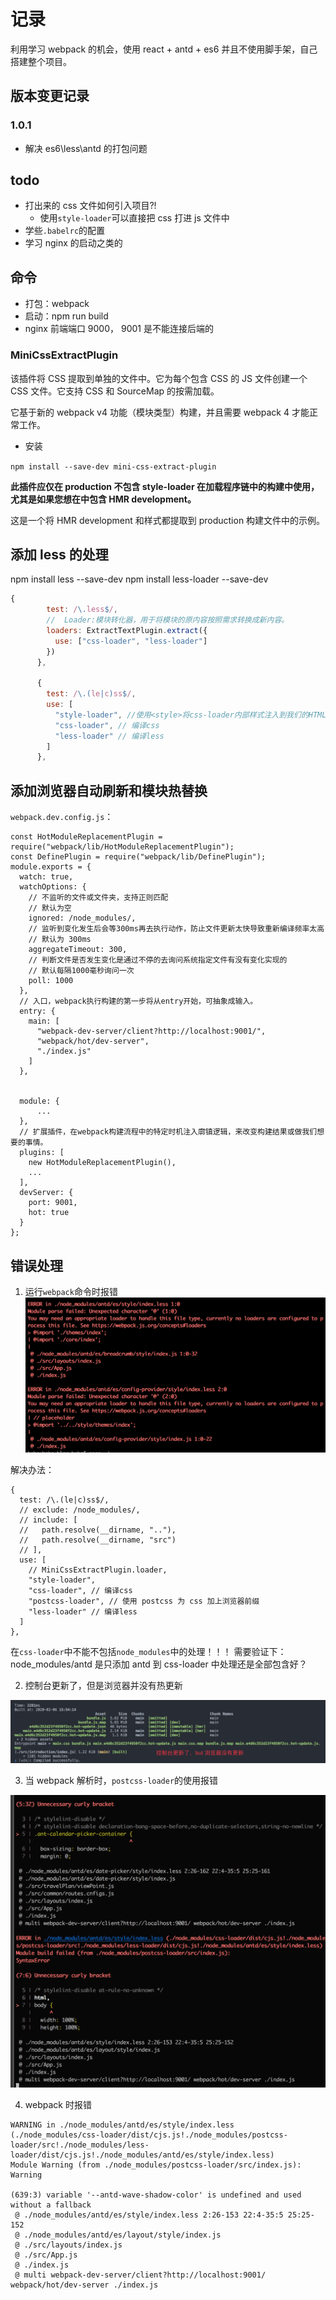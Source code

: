 # 记录

利用学习 webpack 的机会，使用 react + antd + es6 并且不使用脚手架，自己搭建整个项目。

## 版本变更记录

### 1.0.1

- 解决 es6\less\antd 的打包问题

## todo

- 打出来的 css 文件如何引入项目?!
  - 使用`style-loader`可以直接把 css 打进 js 文件中
- 学些`.babelrc`的配置
- 学习 nginx 的启动之类的

## 命令

- 打包：webpack
- 启动：npm run build
- nginx 前端端口 9000， 9001 是不能连接后端的

### MiniCssExtractPlugin

该插件将 CSS 提取到单独的文件中。它为每个包含 CSS 的 JS 文件创建一个 CSS 文件。它支持 CSS 和 SourceMap 的按需加载。

它基于新的 webpack v4 功能（模块类型）构建，并且需要 webpack 4 才能正常工作。

- 安装

`npm install --save-dev mini-css-extract-plugin`

**此插件应仅在 production 不包含 style-loader 在加载程序链中的构建中使用，尤其是如果您想在中包含 HMR development。**

这是一个将 HMR development 和样式都提取到 production 构建文件中的示例。

## 添加 less 的处理

npm install less --save-dev
npm install less-loader --save-dev

```js
{
        test: /\.less$/,
        //  Loader:模块转化器，用于将模块的原内容按照需求转换成新内容。
        loaders: ExtractTextPlugin.extract({
          use: ["css-loader", "less-loader"]
        })
      },

      {
        test: /\.(le|c)ss$/,
        use: [
          "style-loader", //使用<style>将css-loader内部样式注入到我们的HTML页面
          "css-loader", // 编译css
          "less-loader" // 编译less
        ]
      },
```

## 添加浏览器自动刷新和模块热替换

`webpack.dev.config.js`：

```
const HotModuleReplacementPlugin = require("webpack/lib/HotModuleReplacementPlugin");
const DefinePlugin = require("webpack/lib/DefinePlugin");
module.exports = {
  watch: true,
  watchOptions: {
    // 不监听的文件或文件夹，支持正则匹配
    // 默认为空
    ignored: /node_modules/,
    // 监听到变化发生后会等300ms再去执行动作，防止文件更新太快导致重新编译频率太高
    // 默认为 300ms
    aggregateTimeout: 300,
    // 判断文件是否发生变化是通过不停的去询问系统指定文件有没有变化实现的
    // 默认每隔1000毫秒询问一次
    poll: 1000
  },
  // 入口，webpack执行构建的第一步将从entry开始，可抽象成输入。
  entry: {
    main: [
      "webpack-dev-server/client?http://localhost:9001/",
      "webpack/hot/dev-server",
      "./index.js"
    ]
  },


  module: {
      ...
  },
  // 扩展插件，在webpack构建流程中的特定时机注入廓镇逻辑，来改变构建结果或做我们想要的事情。
  plugins: [
    new HotModuleReplacementPlugin(),
    ...
  ],
  devServer: {
    port: 9001,
    hot: true
  }
};

```

## 错误处理

1. 运行`webpack`命令时报错
   ![](./images/QQ20200206-105129@2x.png)

解决办法：

```
{
  test: /\.(le|c)ss$/,
  // exclude: /node_modules/,
  // include: [
  //   path.resolve(__dirname, ".."),
  //   path.resolve(__dirname, "src")
  // ],
  use: [
    // MiniCssExtractPlugin.loader,
    "style-loader",
    "css-loader", // 编译css
    "postcss-loader", // 使用 postcss 为 css 加上浏览器前缀
    "less-loader" // 编译less
  ]
},
```

在`css-loader`中不能不包括`node_modules`中的处理！！！
需要验证下：node_modules/antd 是只添加 antd 到 css-loader 中处理还是全部包含好？

2. 控制台更新了，但是浏览器并没有热更新

![](./images/QQ20200206-155634@2x.png)

3. 当 webpack 解析时，`postcss-loader`的使用报错

![](./images/bug3.png)

4. webpack 时报错

```
WARNING in ./node_modules/antd/es/style/index.less (./node_modules/css-loader/dist/cjs.js!./node_modules/postcss-loader/src!./node_modules/less-loader/dist/cjs.js!./node_modules/antd/es/style/index.less)
Module Warning (from ./node_modules/postcss-loader/src/index.js):
Warning

(639:3) variable '--antd-wave-shadow-color' is undefined and used without a fallback
 @ ./node_modules/antd/es/style/index.less 2:26-153 22:4-35:5 25:25-152
 @ ./node_modules/antd/es/layout/style/index.js
 @ ./src/layouts/index.js
 @ ./src/App.js
 @ ./index.js
 @ multi webpack-dev-server/client?http://localhost:9001/ webpack/hot/dev-server ./index.js
```
